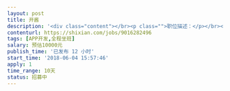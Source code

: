 ```yaml
---                
layout: post       
title: 开酱           
description: '<div class="content"></br><p class="">职位描述：</p></br><p class="">1.使用React Native和React.js进行移动应用研发</p></br><p class="">2.封装React Native原生组件，并完成Android与iOS客户端集成</p></br><p class="">3.持续改进移动APP性能、安全性、稳定性和可扩展性</p></br><p class="">职位要求：</p></br><p class="">1.有React Native实际开发经验</p></br><p class="">2.有一定的Android/IOS原生开发经验</p></br><p class="">3.熟悉模块化、组件化、前端工程化，了解ReactNative的基本实现原理，熟悉组件间的通信和数据的管理</p></br><p class="">4.具备react/redux/node/mst/typescript 开发经验优先考虑</p></br><p class="">5.具备良好的沟通能力和优秀的团队协作能力，思维敏捷，有一定自学能力。</p></br></div>'     
contenturl: https://shixian.com/jobs/9016282496      
tags: [APP开发,全程坐班]            
salary: 预估10000元          
publish_time: '已发布 12 小时'         
start_time: '2018-06-04 15:57:46'           
apply: 1                   
time_range: 10天              
status: 招募中                  
---                 
```

